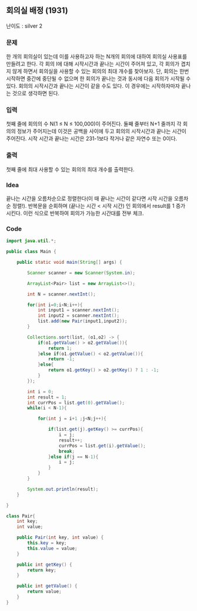 ## 회의실 배정 (1931)

난이도 : silver 2

### 문제

한 개의 회의실이 있는데 이를 사용하고자 하는 N개의 회의에 대하여 회의실 사용표를 만들려고 한다. 각 회의 I에 대해 시작시간과 끝나는 시간이 주어져 있고, 각 회의가 겹치지 않게 하면서 회의실을 사용할 수 있는 회의의 최대 개수를 찾아보자. 단, 회의는 한번 시작하면 중간에 중단될 수 없으며 한 회의가 끝나는 것과 동시에 다음 회의가 시작될 수 있다. 회의의 시작시간과 끝나는 시간이 같을 수도 있다. 이 경우에는 시작하자마자 끝나는 것으로 생각하면 된다.

### 입력

첫째 줄에 회의의 수 N(1 ≤ N ≤ 100,000)이 주어진다. 둘째 줄부터 N+1 줄까지 각 회의의 정보가 주어지는데 이것은 공백을 사이에 두고 회의의 시작시간과 끝나는 시간이 주어진다. 시작 시간과 끝나는 시간은 231-1보다 작거나 같은 자연수 또는 0이다.

### 출력

첫째 줄에 최대 사용할 수 있는 회의의 최대 개수를 출력한다.

### Idea 

끝나는 시간을 오름차순으로 정렬한다(이 때 끝나는 시간이 같다면 시작 시간을 오름차순 정렬!). 반복문을 순회하며 (끝나는 시간 < 시작 시간) 인 회의에서 result를 1 증가 시킨다. 이런 식으로 반복하여 회의가 가능한 시간대를 전부 체크.



### Code

```java
import java.util.*;

public class Main {

    public static void main(String[] args) {

        Scanner scanner = new Scanner(System.in);

        ArrayList<Pair> list = new ArrayList<>();

        int N = scanner.nextInt();

        for(int i=0;i<N;i++){
            int input1 = scanner.nextInt();
            int input2 = scanner.nextInt();
            list.add(new Pair(input1,input2));
        }

        Collections.sort(list, (o1,o2) -> {
            if(o1.getValue() > o2.getValue()){
                return 1;
            }else if(o1.getValue() < o2.getValue()){
                return -1;
            }else{
                return o1.getKey() > o2.getKey() ? 1 : -1;
            }
        });

        int i = 0;
        int result = 1;
        int currPos = list.get(0).getValue();
        while(i < N-1){

            for(int j = i+1 ;j<N;j++){

                if(list.get(j).getKey() >= currPos){
                    i = j;
                    result++;
                    currPos = list.get(i).getValue();
                    break;
                }else if(j == N-1){
                    i = j;
                }
            }
        }

        System.out.println(result);
    }

}

class Pair{
    int key;
    int value;

    public Pair(int key, int value) {
        this.key = key;
        this.value = value;
    }

    public int getKey() {
        return key;
    }

    public int getValue() {
        return value;
    }
}

```









